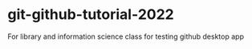 # git-github-tutorial-2022
For library and information science class
for testing github desktop app
